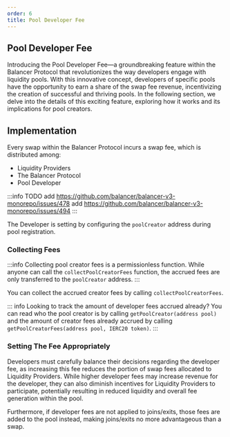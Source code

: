 ```yaml
---
order: 6
title: Pool Developer Fee
---
```

## Pool Developer Fee

Introducing the Pool Developer Fee—a groundbreaking feature within the Balancer Protocol that revolutionizes the way developers engage with liquidity pools. With this innovative concept, developers of specific pools have the opportunity to earn a share of the swap fee revenue, incentivizing the creation of successful and thriving pools. In the following section, we delve into the details of this exciting feature, exploring how it works and its implications for pool creators.

## Implementation

Every swap within the Balancer Protocol incurs a swap fee, which is distributed among:
* Liquidity Providers
* The Balancer Protocol
* Pool Developer

:::info TODO
add https://github.com/balancer/balancer-v3-monorepo/issues/478
add https://github.com/balancer/balancer-v3-monorepo/issues/494
:::

The Developer is setting by configuring the `poolCreator` address during pool registration.

### Collecting Fees

:::info
Collecting pool creator fees is a permissionless function. While anyone can call the `collectPoolCreatorFees` function, the accrued fees are only transferred to the `poolCreator` address.
:::

You can collect the accrued creator fees by calling `collectPoolCreatorFees`.

::: info Looking to track the amount of developer fees accrued already?
You can read who the pool creator is by  calling `getPoolCreator(address pool)` and the amount of creator fees already accrued by calling `getPoolCreatorFees(address pool, IERC20 token)`.
:::

### Setting The Fee Appropriately

Developers must carefully balance their decisions regarding the developer fee, as increasing this fee reduces the portion of swap fees allocated to Liquidity Providers. While higher developer fees may increase revenue for the developer, they can also diminish incentives for Liquidity Providers to participate, potentially resulting in reduced liquidity and overall fee generation within the pool.

Furthermore, if developer fees are not applied to joins/exits, those fees are added to the pool instead, making joins/exits no more advantageous than a swap.